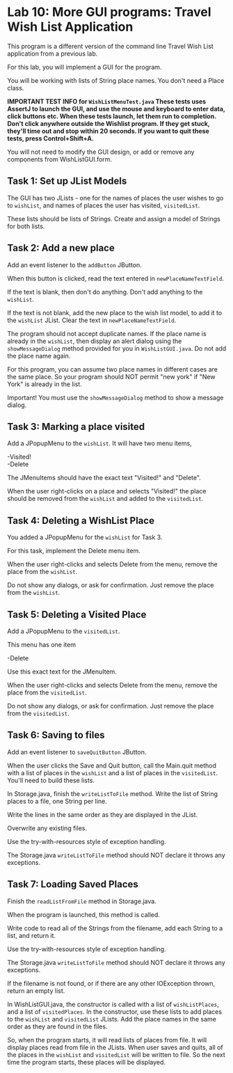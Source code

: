 # Lab 10: More GUI programs: Travel Wish List Application

This program is a different version of the command line Travel Wish List application from a previous lab.

For this lab, you will implement a GUI for the program. 

You will be working with lists of String place names. You don't need a Place class.

**IMPORTANT TEST INFO for `WishListMenuTest.java` These tests uses AssertJ to launch the GUI, and use the mouse and keyboard to enter data, click buttons etc. When these tests launch, let them run to completion. Don't click anywhere outside the Wishlist program. If they get stuck, they'll time out and stop within 20 seconds.
If you want to quit these tests, press Control+Shift+A.**

You will not need to modify the GUI design, or add or remove any components from WishListGUI.form. 


## Task 1: Set up JList Models

The GUI has two JLists - one for the names of places the user wishes to go to `wishList`, and names of places the user has visited, `visitedList`.

These lists should be lists of Strings.
Create and assign a model of Strings for both lists. 


## Task 2: Add a new place 

Add an event listener to the `addButton` JButton. 

When this button is clicked, read the text entered in `newPlaceNameTextField`.

If the text is blank, then don't do anything. Don't add anything to the `wishList`.

If the text is not blank, add the new place to the wish list model, to add it to the `wishList` JList.  Clear the text in `newPlaceNameTextField`.

The program should not accept duplicate names. If the place name is already in the `wishList`, then display an alert dialog using the `showMessageDialog` method provided for you in `WishListGUI.java`.  Do not add the place name again.

For this program, you can assume two place names in different cases are the same place. So your program should NOT permit "new york" if "New York" is already in the list.  

Important! You must use the `showMessageDialog` method to show a message dialog. 
 
 
## Task 3: Marking a place visited 

Add a JPopupMenu to the `wishList`. It will have two menu items,

-Visited!  
-Delete

The JMenuItems should have the exact text "Visited!" and "Delete".

When the user right-clicks on a place and selects "Visited!" the place should be removed from the `wishList` and added to the `visitedList`.


## Task 4: Deleting a WishList Place 

You added a JPopupMenu for the `wishList` for Task 3. 

For this task, implement the Delete menu item.

When the user right-clicks and selects Delete from the menu, remove the place from the `wishList`.

Do not show any dialogs, or ask for confirmation. Just remove the place from the `wishList`.


## Task 5: Deleting a Visited Place 

Add a JPopupMenu to the `visitedList`.

This menu has one item

-Delete

Use this exact text for the JMenuItem.

When the user right-clicks and selects Delete from the menu, remove the place from the `visitedList`.

Do not show any dialogs, or ask for confirmation. Just remove the place from the `visitedList`.


## Task 6: Saving to files 

Add an event listener to `saveQuitButton` JButton. 

When the user clicks the Save and Quit button, call the Main.quit method with a list of places in the `wishList` and a list of places in the `visitedList`. You'll need to build these lists.

In Storage.java, finish the `writeListToFile` method. Write the list of String places to a file, one String per line.

Write the lines in the same order as they are displayed in the JList.

Overwrite any existing files. 

Use the try-with-resources style of exception handling.  

The Storage.java `writeListToFile` method should NOT declare it throws any exceptions. 

## Task 7: Loading Saved Places 

Finish the `readListFromFile` method in Storage.java. 

When the program is launched, this method is called.

Write code to read all of the Strings from the filename, add each String to a list, and return it.

Use the try-with-resources style of exception handling.  

The Storage.java `writeListToFile` method should NOT declare it throws any exceptions. 

If the filename is not found, or if there are any other IOException thrown, return an empty list. 

In WishListGUI.java, the constructor is called with a list of `wishListPlaces`, and a list of `visitedPlaces`.  In the constructor, use these lists to add places to the `wishList` and `visitedList` JLists. Add the place names in the same order as they are found in the files.

So, when the program starts, it will read lists of places from file. It will display places read from file in the JLists.  When user saves and quits, all of the places in the `wishList` and `visitedList` will be written to file. So the next time the program starts, these places will be displayed. 